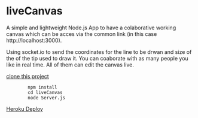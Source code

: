 # liveCanvas
A simple and lightweight Node.js App to have a colaborative working canvas which can be acces via the common link (in this case http://localhost:3000).

Using socket.io to send the coordinates for the line to be drwan and size of the of the tip used to draw it.
You can coaborate with as many people you like in real time.
All of them can edit the canvas live.

[clone this project](git@github.com:Aanandmayi/liveCanvas.git/)


```
        npm install
        cd liveCanvas
        node Server.js
```

[Heroku Deploy](https://live-colaboration-canvas.herokuapp.com/)

